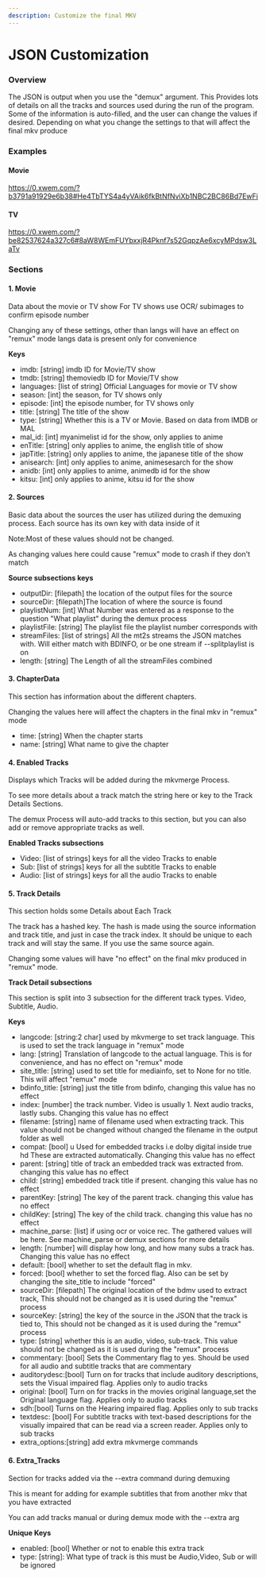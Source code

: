 ```yaml
---
description: Customize the final MKV
---
```


# JSON Customization





### Overview

The JSON is output when you use the "demux" argument. This Provides lots of details on all the tracks and sources used during the run of the program. Some of the information is auto-filled, and the user can change the values if desired. Depending on what you change the settings to that will affect the final mkv produce

### Examples

#### Movie

https://0.xwem.com/?b3791a91929e6b38#He4TbTYS4a4yVAik6fkBtNfNviXb1NBC2BC86Bd7EwFi

#### TV

https://0.xwem.com/?be82537624a327c6#8aW8WEmFUYbxxjR4Pknf7s52GqpzAe6xcyMPdsw3LaTv

### Sections

#### 1. Movie

Data about the movie or TV show For TV shows use OCR/ subimages to confirm episode number

Changing any of these settings, other than langs will have an effect on "remux" mode langs data is present only for convenience

**Keys**

* imdb: \[string] imdb ID for Movie/TV show
* tmdb: \[string] themoviedb ID for Movie/TV show
* languages:  \[list of string] Official Languages for movie or TV show
* season:  \[int]  the season, for TV shows only
* episode:  \[int] the episode number, for TV shows only
* title:  \[string] The title of the show
* type: \[string]  Whether this is a TV or Movie. Based on data from IMDB or MAL
* mal\_id: \[int] myanimelist id for the show, only applies to anime
* enTitle: \[string]  only applies to anime, the english title of show
* japTitle: \[string] only applies to anime, the japanese title of the show
* anisearch: \[int]  only applies to anime, animesesarch for the show
* anidb: \[int] only applies to anime, animedb id for the show
* kitsu: \[int]  only applies to anime, kitsu id for the show

#### 2. Sources

Basic data about the sources the user has utilized during the demuxing process. Each source has its own key with data inside of it

Note:Most of these values should not be changed.

As changing values here could cause "remux" mode to crash if they don't match

**Source subsections keys**

* outputDir:  \[filepath] the location of the output files for the source
* sourceDir: \[filepath]The location of where the source is found
* playlistNum: \[int] What Number was entered as a response to the question "What playlist" during the demux process
* playlistFile: \[string] The playlist file the playlist number corresponds with
* streamFiles: \[list of strings] All the mt2s streams the JSON matches with. Will either match with BDINFO, or be one stream if --splitplaylist is on
* length: \[string] The Length of all the streamFiles combined

#### 3. ChapterData

This section has information about the different chapters.

Changing the values here will affect the chapters in the final mkv in "remux" mode

* time:  \[string] When the chapter starts
* name:  \[string] What name to give the chapter

#### 4. Enabled Tracks

Displays which Tracks will be added during the mkvmerge Process.

&#x20;To see more details about a track match the string here or key to the Track Details Sections.&#x20;

The demux Process will auto-add tracks to this section, but you can also add or remove appropriate tracks as well.

**Enabled Tracks subsections**

* Video: \[list of strings] keys for all the video Tracks to enable
* Sub:  \[list of strings]  keys for all the subtitle Tracks to enable
* Audio: \[list of strings] keys for all the audio Tracks to enable

#### 5. Track Details

This section holds some Details about Each Track

The track has a hashed key. The hash is made using the source information and track title, and just in case the track index. It should be unique to each track and will stay the same. If you use the same source again.

Changing some values will have "no effect" on the final mkv produced in "remux" mode.

&#x20;**Track Detail subsections**

This section is split into 3 subsection for the different track types. Video, Subtitle, Audio.&#x20;

**Keys**

* langcode: \[string:2 char] used by mkvmerge to set track language. This is used to set the track language in "remux" mode
* lang: \[string] Translation of langcode to the actual language. This is for convenience, and has no effect on "remux" mode
* site\_title: \[string] used to set title for mediainfo, set to None for no title. This will affect "remux" mode
* bdinfo\_title: \[string] just the title from bdinfo, changing this value has no effect
* index: \[number] the track number. Video is usually 1. Next audio tracks, lastly subs. Changing this value has no effect
* filename: \[string] name of filename used when extracting track.                                                                       This value should not be changed without changed the filename in the output folder as well                                                                     &#x20;
* compat: \[bool] u Used for embedded tracks i.e dolby digital inside true hd These are extracted automatically. Changing this value has no effect
* parent: \[string] title of track an embedded track was extracted from. changing this value has no effect
* child: \[string] embedded track title if present. changing this value has no effect
* parentKey: \[string] The key of the parent track. changing this value has no effect
* childKey: \[string] The key of the child track.                       changing this value has no effect
* machine\_parse: \[list] if using ocr or voice rec. The gathered values will be here. See machine\_parse or demux sections for more details
* length: \[number] will display how long, and how many subs a track has. Changing this value has no effect
* default: \[bool] whether to set the default flag in mkv.
* forced: \[bool] whether to set the forced flag. Also can be set by changing the site\_title to include "forced"
* sourceDir: \[filepath] The original location of the bdmv used to extract track, This should not be changed as it is used during the "remux" process
* sourceKey: \[string] the key of the source in the JSON that the track is tied to, This should not be changed as it is used during the "remux" process
* type: \[string] whether this is an audio, video, sub-track. This value should not be changed as it is used during the "remux" process
* commentary: \[bool] Sets the Commentary flag to yes. Should be used for all audio and subtitle tracks that are commentary
* auditorydesc:\[bool] Turn on for tracks that include auditory descriptions, sets the Visual impaired flag. Applies only to audio tracks
* original: \[bool] Turn on for tracks in the movies original language,set the Original language flag. Applies only to audio tracks
* sdh:\[bool] Turns on the Hearing impaired flag. Applies only to sub tracks
* textdesc: \[bool] For subtitle tracks with text-based descriptions for the visually impaired that can be read via a screen reader. Applies only to sub tracks
* extra\_options:\[string] add extra mkvmerge commands



#### **6. Extra\_Tracks**

Section for tracks added via the --extra command during demuxing

This is meant for adding for example subtitles that from another mkv that you have extracted

You can add tracks manual or during demux mode with the --extra arg



**Unique Keys**

* enabled: \[bool] Whether or not to enable this extra track
* type: \[string]: What type of track is this must be Audio,Video, Sub or will be ignored
